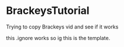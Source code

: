 # BrackeysTutorial
Trying to copy Brackeys vid and see if it works



this .ignore works so ig this is the template.

